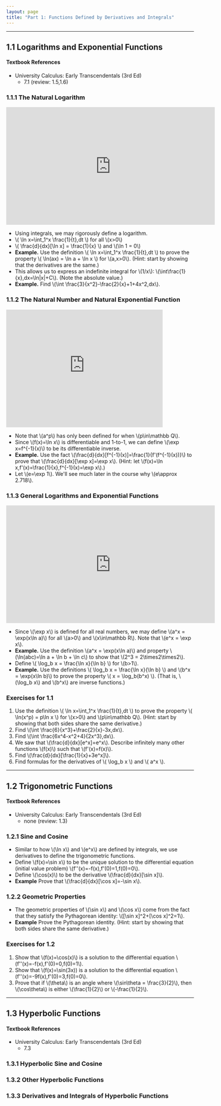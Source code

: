 ```yaml
---
layout: page
title: "Part 1: Functions Defined by Derivatives and Integrals"
---
```


---

## 1.1 Logarithms and Exponential Functions

#### Textbook References

- University Calculus: Early Transcendentals (3rd Ed)
    - 7.1 (review: 1.5,1.6)

### 1.1.1 The Natural Logarithm

<iframe width="560" height="315" src="https://www.youtube.com/embed/7d0uTAlv0vo" frameborder="0" allowfullscreen></iframe>

- Using integrals, we may rigorously define a logarithm.
- \\( \ln x=\int_1^x \frac{1}{t}\,dt \\) for all \\(x>0\\)
- \\( \frac{d}{dx}[\ln x] = \frac{1}{x} \\) and \\(\ln 1 = 0\\)
- **Example.**
  Use the definition \\( \ln x=\int_1^x \frac{1}{t}\,dt \\)
  to prove the property \\( \ln(ax) = \ln a + \ln x \\) for
  \\(a,x>0\\). (Hint: start by showing that the derivatives are the same.)
- This allows us to express an indefinite integral for \\(1/x\\):
  \\(\int\frac{1}{x}\,dx=\ln|x|+C\\). (Note the absolute value.)
- **Example.**
  Find \\(\int \frac{3}{x^2}-\frac{2}{x}+1+4x^2\,dx\\).

### 1.1.2 The Natural Number and Natural Exponential Function

<iframe width="420" height="315" src="https://www.youtube.com/embed/QqxdUCwim5Y" frameborder="0" allowfullscreen></iframe>

- Note that \\(a^p\\) has only been defined for when \\(p\in\mathbb Q\\).
- Since \\(f(x)=\ln x\\) is differentiable and 1-to-1, we can define
  \\(\exp x=f^{-1}(x)\\) to be its differentiable inverse.
- **Example.**
  Use the fact \\(\frac{d}{dx}[f^{-1}(x)]=\frac{1}{f'(f^{-1}(x))}\\)
  to prove that \\(\frac{d}{dx}[\exp x]=\exp x\\).
  (Hint: let \\(f(x)=\ln x,f'(x)=\frac{1}{x},f^{-1}(x)=\exp x\\).)
- Let \\(e=\exp 1\\). We'll see much later in the
  course why \\(e\approx 2.718\\).

### 1.1.3 General Logarithms and Exponential Functions

<iframe width="560" height="315" src="https://www.youtube.com/embed/u4ww4xnToOI" frameborder="0" allowfullscreen></iframe>

- Since \\(\exp x\\) is defined for all real numbers, we may define
  \\(a^x = \exp(x\ln a)\\) for all \\(a>0\\) and \\(x\in\mathbb R\\).
  Note that \\(e^x = \exp x\\).
- **Example.**
  Use the definition \\(a^x = \exp(x\ln a)\\) and
  property \\(\ln(abc)=\ln a + \ln b + \ln c\\) to show that
  \\(2^3 = 2\times2\times2\\).
- Define \\( \log_b x = \frac{\ln x}{\ln b} \\) for \\(b>1\\).
- **Example.**
  Use the definitions
  \\( \log_b x = \frac{\ln x}{\ln b} \\) and \\(b^x = \exp(x\ln b)\\)
  to prove the property \\( x = \log_b(b^x) \\). (That is,
  \\(\log_b x\\) and \\(b^x\\) are inverse functions.)

### Exercises for 1.1

1.  Use the definition \\( \ln x=\int_1^x \frac{1}{t}\,dt \\)
    to prove the property \\( \ln(x^p) = p\ln x \\) for \\(x>0\\)
    and \\(p\in\mathbb Q\\). (Hint: start by showing that both sides share
    the same derivative.)
2.  Find \\(\int \frac{6}{x^3}+\frac{2}{x}-3x\,dx\\).
3.  Find \\(\int \frac{6x^4-x^2+4}{2x^3}\,dx\\).
4.  We saw that \\(\frac{d}{dx}[e^x]=e^x\\).
    Describe infinitely many other functions \\(f(x)\\) such that
    \\(f'(x)=f(x)\\).
5.  Find \\(\frac{d}{dx}[\frac{1}{x}+3e^x]\\).
6.  Find formulas for the derivatives of \\( \log_b x \\) and
    \\( a^x \\).



---

## 1.2 Trigonometric Functions

#### Textbook References

- University Calculus: Early Transcendentals (3rd Ed)
    - none (review: 1.3)

### 1.2.1 Sine and Cosine

- Similar to how \\(\ln x\\) and \\(e^x\\) are defined by integrals, we use
  derivatives to define the trigonometric functions.
- Define \\(f(x)=\sin x\\) to be the unique solution to the differential equation
  (initial value problem) \\(f''(x)=-f(x),f'(0)=1,f(0)=0\\).
- Define \\(\cos(x)\\) to be the derivative \\(\frac{d}{dx}[\sin x]\\).
- **Example**
  Prove that \\(\frac{d}{dx}[\cos x]=-\sin x\\).

### 1.2.2 Geometric Properties

- The geometric properties of \\(\sin x\\) and \\(\cos x\\) come from the
  fact that they satisfy the Pythagorean identity:
  \\([\sin x]^2+[\cos x]^2=1\\).
- **Example**
  Prove the Pythagorean identity. (Hint: start by showing that both sides share
  the same derivative.)

### Exercises for 1.2

1.  Show that \\(f(x)=\cos(x)\\) is a solution to the differential equation
    \\(f''(x)=-f(x),f'(0)=0,f(0)=1\\).
2.  Show that \\(f(x)=\sin(3x)\) is a solution to the differential equation
    \\(f''(x)=-9f(x),f'(0)=3,f(0)=0\\).
3.  Prove that if \\(\theta\\) is an angle where
    \\(\sin\theta = \frac{3}{2}\\), then \\(\cos\theta\\) is either
    \\(\frac{1}{2}\\) or \\(-\frac{1}{2}\\).



---

## 1.3 Hyperbolic Functions

#### Textbook References

- University Calculus: Early Transcendentals (3rd Ed)
    - 7.3

### 1.3.1 Hyperbolic Sine and Cosine

### 1.3.2 Other Hyperbolic Functions

### 1.3.3 Derivatives and Integrals of Hyperbolic Functions
